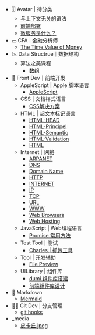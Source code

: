 * 🗄 Avatar | 待分类
  * [与上下文无关的语法](🗄%20Avatar%20|%20待分类/与上下文无关的语法.md)
  * [前端部署](🗄%20Avatar%20|%20待分类/前端部署.md)
  * [微服务是什么？](🗄%20Avatar%20|%20待分类/微服务是什么？.md)
* 💵 CFA | 金融分析师
  * [The Time Value of Money](💵%20CFA%20|%20金融分析师/The%20Time%20Value%20of%20Money.md)
* 📉 Data Structrue｜数据结构
  * 算法之美课程
    * [数组](📉%20Data%20Structrue｜数据结构/算法之美课程/数组.md)
* 📲 Front Dev｜前端开发
  * AppleScript | Apple 脚本语言
    * [AppleScript](📲%20Front%20Dev｜前端开发/AppleScript%20|%20Apple%20脚本语言/AppleScript.md)
  * CSS | 文档样式语言
    * [CSS解决方案](📲%20Front%20Dev｜前端开发/CSS%20|%20文档样式语言/CSS解决方案.md)
  * HTML | 超文本标记语言
    * [HTML-HEAD](📲%20Front%20Dev｜前端开发/HTML%20|%20超文本标记语言/HTML-HEAD.md)
    * [HTML-Principel](📲%20Front%20Dev｜前端开发/HTML%20|%20超文本标记语言/HTML-Principel.md)
    * [HTML-Semantic](📲%20Front%20Dev｜前端开发/HTML%20|%20超文本标记语言/HTML-Semantic.md)
    * [HTML-Validation](📲%20Front%20Dev｜前端开发/HTML%20|%20超文本标记语言/HTML-Validation.md)
    * [HTML](📲%20Front%20Dev｜前端开发/HTML%20|%20超文本标记语言/HTML.md)
  * Internet｜网络
    * [ARPANET](📲%20Front%20Dev｜前端开发/Internet｜网络/ARPANET.md)
    * [DNS](📲%20Front%20Dev｜前端开发/Internet｜网络/DNS.md)
    * [Domain Name](📲%20Front%20Dev｜前端开发/Internet｜网络/Domain%20Name.md)
    * [HTTP](📲%20Front%20Dev｜前端开发/Internet｜网络/HTTP.md)
    * [INTERNET](📲%20Front%20Dev｜前端开发/Internet｜网络/INTERNET.md)
    * [IP](📲%20Front%20Dev｜前端开发/Internet｜网络/IP.md)
    * [TCP](📲%20Front%20Dev｜前端开发/Internet｜网络/TCP.md)
    * [URL](📲%20Front%20Dev｜前端开发/Internet｜网络/URL.md)
    * [WWW](📲%20Front%20Dev｜前端开发/Internet｜网络/WWW.md)
    * [Web Browsers](📲%20Front%20Dev｜前端开发/Internet｜网络/Web%20Browsers.md)
    * [Web Hosting](📲%20Front%20Dev｜前端开发/Internet｜网络/Web%20Hosting.md)
  * JavaScript | Web编程语言
    * [Promise 常用方法](📲%20Front%20Dev｜前端开发/JavaScript%20|%20Web编程语言/Promise%20常用方法.md)
  * Test Tool｜测试
    * [Charles | 抓包工具](📲%20Front%20Dev｜前端开发/Test%20Tool｜测试/Charles%20|%20抓包工具.md)
  * Tool | 开发辅助
    * [File Preview](📲%20Front%20Dev｜前端开发/Tool%20|%20开发辅助/File%20Preview.md)
  * UILibrary | 组件库
    * [dumi 组件库搭建](📲%20Front%20Dev｜前端开发/UILibrary%20|%20组件库/dumi%20组件库搭建.md)
    * [前端组件库设计](📲%20Front%20Dev｜前端开发/UILibrary%20|%20组件库/前端组件库设计.md)
* 🎰 Markdown
  * [Mermaid](🎰%20Markdown/Mermaid.md)
* 🐻‍❄️  Git Dev | 分支管理
  * [git hooks](🐻‍❄️%20%20Git%20Dev%20|%20分支管理/git%20hooks.md)
* _media
  * [皮卡丘.jpeg](_media/皮卡丘.jpeg)
